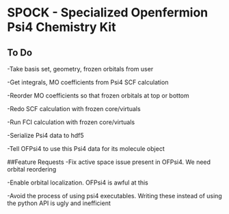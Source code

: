 # SPOCK - Specialized Openfermion Psi4 Chemistry Kit
## To Do
-Take basis set, geometry, frozen orbitals from user

-Get integrals, MO coefficients from Psi4 SCF calculation

-Reorder MO coefficients so that frozen orbitals at top or bottom

-Redo SCF calculation with frozen core/virtuals

-Run FCI calculation with frozen core/virtuals

-Serialize Psi4 data to hdf5

-Tell OFPsi4 to use this Psi4 data for its molecule object

##Feature Requests
-Fix active space issue present in OFPsi4.  We need orbital reordering

-Enable orbital localization.  OFPsi4 is awful at this

-Avoid the process of using psi4 executables.  Writing these instead of using the python API is ugly and inefficient
